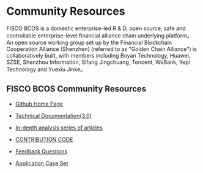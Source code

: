 # Community Resources

FISCO BCOS is a domestic enterprise-led R & D, open source, safe and controllable enterprise-level financial alliance chain underlying platform。An open source working group set up by the Financial Blockchain Cooperation Alliance (Shenzhen) (referred to as "Golden Chain Alliance") is collaboratively built, with members including Boyan Technology, Huawei, SZSE, Shenzhou Information, Sifang Jingchuang, Tencent, WeBank, Yepi Technology and Yuexiu Jinke。

## FISCO BCOS Community Resources

- [Github Home Page](https://github.com/FISCO-BCOS/FISCO-BCOS)  
- [Technical Documentation(3.0)](https://fisco-bcos-doc.readthedocs.io/)

- [In-depth analysis series of articles](http://mp.weixin.qq.com/mp/homepage?__biz=MzA3MTI5Njg4Mw==&hid=2&sn=4f6d7251fbc4a73ed600e1d6fd61efc1&scene=18#wechat_redirect) 
- [CONTRIBUTION CODE](https://mp.weixin.qq.com/s/_w_auH8X4SQQWO3lhfNrbQ)
- [Feedback Questions](https://github.com/FISCO-BCOS/FISCO-BCOS/issues)
- [Application Case Set](https://mp.weixin.qq.com/s/cUjuWf1eGMbG3AFq60CBUA)


